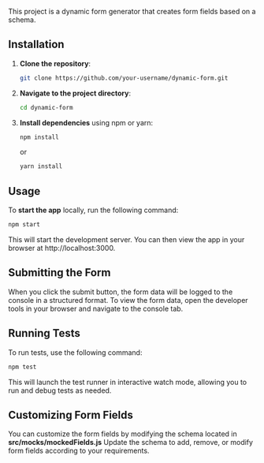 This project is a dynamic form generator that creates form fields based on a schema.

## Installation

1. **Clone the repository**:

    ```bash
    git clone https://github.com/your-username/dynamic-form.git
    ```

2. **Navigate to the project directory**:

    ```bash
    cd dynamic-form
    ```

3. **Install dependencies** using npm or yarn:

    ```bash
    npm install
    ```

    or

    ```bash
    yarn install
    ```

## Usage

To **start the app** locally, run the following command:

```bash
npm start
```

This will start the development server. You can then view the app in your browser at http://localhost:3000.

## Submitting the Form

When you click the submit button, the form data will be logged to the console in a structured format. To view the form data, open the developer tools in your browser and navigate to the console tab.

## Running Tests

To run tests, use the following command:

```bash
npm test
```
This will launch the test runner in interactive watch mode, allowing you to run and debug tests as needed.

## Customizing Form Fields


You can customize the form fields by modifying the schema located in **src/mocks/mockedFields.js** Update the schema to add, remove, or modify form fields according to your requirements.
